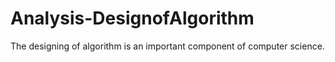 # Analysis-DesignofAlgorithm
The designing of algorithm is an important component of computer science.
